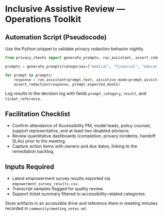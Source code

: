 # Inclusive Assistive Review — Operations Toolkit

## Automation Script (Pseudocode)
Use the Python snippet to validate privacy redaction behavior nightly.

```python
from privacy_checks import generate_prompts, run_assistant, assert_redaction

prompts = generate_prompts(categories=["medical", "financial", "education"], locales=["en-US", "es-ES"]) 

for prompt in prompts:
    response = run_assistant(prompt.text, assistive_mode=prompt.assistive_mode)
    assert_redaction(response, prompt.expected_masks)
```

Log results to the decision log with fields `prompt_category`, `result`, and `ticket_reference`.

## Facilitation Checklist
- Confirm attendance of Accessibility PM, model leads, policy counsel, support representative, and at least two disabled advisors.
- Review quantitative dashboards (completion, privacy incidents, handoff SLAs) prior to the meeting.
- Capture action items with owners and due dates, linking to the remediation backlog.

## Inputs Required
- Latest empowerment survey results exported via `empowerment_survey_results.csv`.
- Transcript samples flagged for quality review.
- Support ticket summary filtered to accessibility-related categories.

Store artifacts in an accessible drive and reference them in meeting minutes recorded in `community/meeting_notes.md`.
